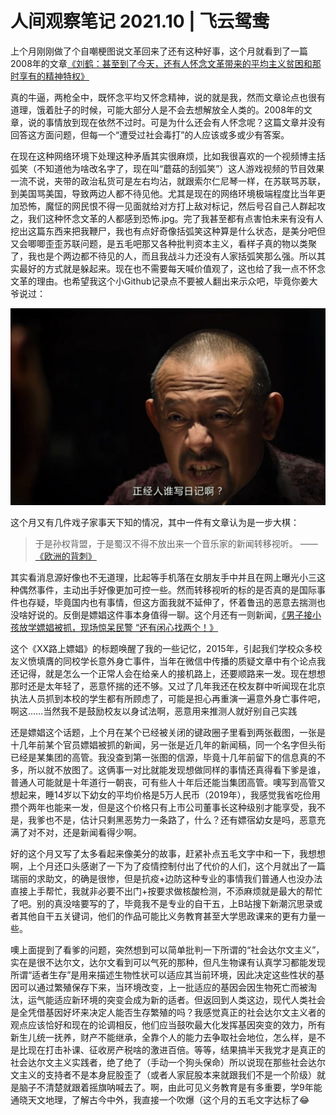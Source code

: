 # 人间观察笔记 2021.10 | 飞云鸳鸯

上个月刚刚做了个自嘲梗图说文革回来了还有这种好事，这个月就看到了一篇2008年的文章[《刘鹤：甚至到了今天，还有人怀念文革带来的平均主义贫困和那时享有的精神特权》](https://mp.weixin.qq.com/s/hD0bupS5yaVv6j0hk1LOTg)

真的牛逼，两枪全中，既怀念平均又怀念精神，说的就是我，然而文章论点也很有道理，饿着肚子的时候，可能大部分人是不会去想解放全人类的。2008年的文章，说的事情放到现在依然不过时。可是为什么还会有人怀念呢？这篇文章并没有回答这方面问题，但每一个“遭受过社会毒打”的人应该或多或少有答案。

在现在这种网络环境下处理这种矛盾其实很麻烦，比如我很喜欢的一个视频博主括弧笑（不知道他为啥改名字了，现在叫“蘑菇的刮弧笑”）这人游戏视频的节目效果一流不说，夹带的政治私货可是左右均沾，就跟索尔仁尼琴一样，在苏联骂苏联，到美国骂美国，导致两边人都不待见他。尤其是现在的网络环境极端程度比当年更加恐怖，魔怔的网民恨不得一见面就给对方打上敌对标记，然后号召自己人群起攻之，我们这种怀念文革的人都感到恐怖.jpg。完了我甚至都有点害怕未来有没有人挖出这篇东西来把我鞭尸，我也有点好奇像括弧笑这种算是什么状态，是美分吧但又会唧唧歪歪苏联问题，是五毛吧那又各种批判资本主义，看样子真的物以类聚了，我也是个两边都不待见的人，而且我战斗力还没有人家括弧笑那么强。所以其实最好的方式就是躲起来。现在也不需要每天喊价值观了，这也给了我一点不怀念文革的理由。也希望我这个小Github记录点不要被人翻出来示众吧，毕竟你姜大爷说过：

![日记](../img/10_dairy.jpg)

这个月又有几件戏子家事天下知的情况，其中一件有文章认为是一步大棋：

> 于是孙权背盟，于是蜀汉不得不放出来一个音乐家的新闻转移视听。 ——[《欧洲的背刺》](https://mp.weixin.qq.com/s/HCf7T2McLSPgFADpSQdjUQ)

其实看消息源好像也不无道理，比起等手机落在女朋友手中并且在网上曝光小三这种偶然事件，主动出手好像更加可控一些。然而转移视听的标的是否真的是国际事件也存疑，毕竟国内也有事情，但这方面我就不延伸了，怀着鲁迅的恶意去揣测也没啥好说的。反倒是嫖娼这件事本身值得一聊。这个月还有一则新闻，[《男子接小孩放学嫖娼被抓，现场惊呆民警 “还有闲心找两个！》](https://www.163.com/dy/article/GN96SBAJ0552907Q.html)

这个《XX路上嫖娼》的标题唤醒了我的一些记忆，2015年，引起我们学校众多校友义愤填膺的同校学长意外身亡事件，当年在微信中传播的质疑文章中有个论点我还记得，就是怎么一个正常人会在给亲人的接机路上，还要顺路来一发。现在想想那时还是太年轻了，恶意怀揣的还不够。又过了几年我还在校友群中听闻现在北京执法人员抓到本校的学生都有所顾虑了，可能是担心再重演一遍意外身亡事件吧，啊这……当然我不是鼓励校友以身试法啊，恶意用来推测人就好别自己实践

还是嫖娼这个话题，上个月在某个已经被关闭的键政圈子里看到两张截图，一张是十几年前某个官员嫖娼被抓的新闻，另一张是近几年的新闻稿，同一个名字但头衔已经是某集团的高管。我没查到第一张图的信源，毕竟十几年前留下的信息真的不多，所以就不放图了。这俩事一对比就能发现想做同样的事情还真得看下爹是谁，普通人可能就是十年道行一朝丧，可有些人十年后还能当集团高管。噢写到高管又想起来，睡14岁以下幼女的平均价格是5万人民币（2019年），我感觉我省吃俭用攒个两年也能来一发，但是这个价格只有上市公司董事长这种级别才能享受，我不是，我爹也不是，估计只剩黑恶势力一条路了，什么？还有嫖宿幼女是吗，恶意充满了对不对，还是新闻看得少啊。

好的这个月又写了太多看起来像美分的故事，赶紧补点五毛文字中和一下，我想想啊，上个月还口头感谢了一下为了疫情控制付出了代价的人们，这个月就出了一篇瑞丽的求助文，的确是很惨，但是抗疫+边防这种专业的事情我们普通人也没办法直接上手帮忙，我就非必要不出门+按要求做核酸检测，不添麻烦就是最大的帮忙了吧。别的真没啥要写的了，毕竟我不是专业的自干五，上B站搜下新潮沉思录或者其他自干五关键词，他们的作品可能比义务教育甚至大学思政课来的更有力量一些。

噢上面提到了看爹的问题，突然想到可以简单批判一下所谓的“社会达尔文主义”，实在是很不达尔文，达尔文看到可以气死的那种，但凡生物课有认真学习都能发现所谓“适者生存”是用来描述生物性状可以适应其当前环境，因此决定这些性状的基因可以通过繁殖保存下来，当环境改变，上一批适应的基因会因生物死亡而被淘汰，运气能适应新环境的突变会成为新的适者。但返回到人类这边，现代人类社会是全凭借基因好坏来决定人能否生存繁殖的吗？我感觉真正的社会达尔文主义者的观点应该恰好和现在的论调相反，他们应当鼓吹最大化发挥基因突变的效力，所有新生儿统一抚养，财产不能继承，全靠个人的能力去争取社会地位，怎么样，是不是比现在打击补课、征收房产税啥的激进百倍。等等，结果搞半天我党才是真正的社会达尔文主义实践者，绝了绝了（手动一个狗头保命）所以说现在那些社会达尔文主义的支持者不是本身屁股歪了（或者人家屁股本来就跟我们不是一个阶级）就是脑子不清楚就跟着摇旗呐喊去了。啊，由此可见义务教育是有多重要，学9年能通晓天文地理，了解古今中外，我直接一个吹爆（这个月的五毛文字达标了😂
